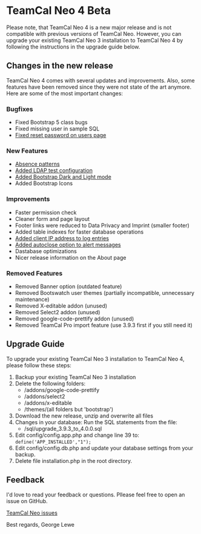 # TeamCal Neo 4 Beta

Please note, that TeamCal Neo 4 is a new major release and is not compatible with previous versions of TeamCal Neo. 
However, you can upgrade your existing TeamCal Neo 3 installation to TeamCal Neo 4 by following the instructions in the
upgrade guide below.

## Changes in the new release
TeamCal Neo 4 comes with several updates and improvements. Also, some features have been removed since they were not
state of the art anymore. Here are some of the most important changes:

### Bugfixes
- Fixed Bootstrap 5 class bugs
- Fixed missing user in sample SQL
- [Fixed reset password on users page](https://github.com/glewe/teamcal-neo/issues/5)

### New Features
- [Absence patterns](https://lewe.gitbook.io/teamcal-neo/administration/absence-patterns)
- [Added LDAP test configuration](https://github.com/glewe/teamcal-neo/issues/3)
- [Added Bootstrap Dark and Light mode](https://github.com/glewe/teamcal-neo/issues/2)
- Added Bootstrap Icons

### Improvements
- Faster permission check
- Cleaner form and page layout
- Footer links were reduced to Data Privacy and Imprint (smaller footer)
- Added table indexes for faster database operations
- [Added client IP address to log entries](https://github.com/glewe/teamcal-neo/issues/4)
- [Added autoclose option to alert messages](https://github.com/glewe/teamcal-neo/issues/1)
- Dastabase optimizations
- Nicer release information on the About page

### Removed Features
- Removed Banner option (outdated feature)
- Removed Bootswatch user themes (partially incompatible, unnecessary maintenance)
- Removed X-editable addon (unused)
- Removed Select2 addon (unused)
- Removed google-code-prettify addon (unused)
- Removed TeamCal Pro import feature (use 3.9.3 first if you still need it)

## Upgrade Guide
To upgrade your existing TeamCal Neo 3 installation to TeamCal Neo 4, please follow these steps:
1. Backup your existing TeamCal Neo 3 installation
2. Delete the following folders:
    - /addons/google-code-prettify
    - /addons/select2
    - /addons/x-editable
    - /themes/(all folders but 'bootstrap')
3. Download the new release, unzip and overwrite all files
4. Changes in your database: Run the SQL statements from the file:
    - /sql/upgrade_3.9.3_to_4.0.0.sql
5. Edit config/config.app.php and change line 39 to:
   `define('APP_INSTALLED',"1");`
6. Edit config/config.db.php and update your database settings from your backup.
7. Delete file installation.php in the root directory.

## Feedback
I'd love to read your feedback or questions. Pllease feel free to open an issue on GitHub.

[TeamCal Neo issues](https://github.com/glewe/teamcal-neo/issues)

Best regards,
George Lewe

